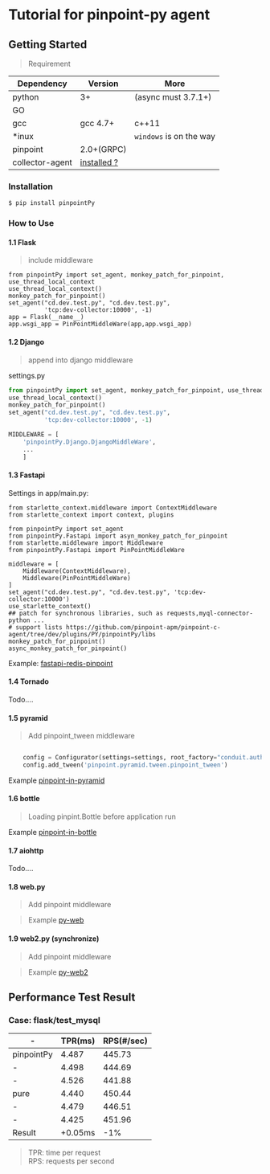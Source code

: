 ﻿# Tutorial for pinpoint-py agent

## Getting Started

> Requirement

Dependency| Version| More
---|----|---
python |3+ | (async must 3.7.1+)
GO | | 
gcc|gcc 4.7+| c++11
*inux|  | `windows` is on the way
pinpoint| 2.0+(GRPC)|
collector-agent| [installed ?](../collector-agent/readme.md)

### Installation

```shell
$ pip install pinpointPy
```

### How to Use


#### 1.1 Flask

> include middleware

```
from pinpointPy import set_agent, monkey_patch_for_pinpoint, use_thread_local_context
use_thread_local_context()
monkey_patch_for_pinpoint()
set_agent("cd.dev.test.py", "cd.dev.test.py",
          'tcp:dev-collector:10000', -1)
app = Flask(__name__)
app.wsgi_app = PinPointMiddleWare(app,app.wsgi_app)
```

#### 1.2 Django

> append into django middleware


settings.py

```python
from pinpointPy import set_agent, monkey_patch_for_pinpoint, use_thread_local_context
use_thread_local_context()
monkey_patch_for_pinpoint()
set_agent("cd.dev.test.py", "cd.dev.test.py",
          'tcp:dev-collector:10000', -1)

MIDDLEWARE = [
    'pinpointPy.Django.DjangoMiddleWare',
    ...
    ]

```
#### 1.3 Fastapi
Settings in app/main.py:
```
from starlette_context.middleware import ContextMiddleware
from starlette_context import context, plugins

from pinpointPy import set_agent
from pinpointPy.Fastapi import asyn_monkey_patch_for_pinpoint
from starlette.middleware import Middleware
from pinpointPy.Fastapi import PinPointMiddleWare

middleware = [
    Middleware(ContextMiddleware),
    Middleware(PinPointMiddleWare)
]
set_agent("cd.dev.test.py", "cd.dev.test.py", 'tcp:dev-collector:10000')
use_starlette_context()
## patch for synchronous libraries, such as requests,myql-connector-python ...
# support lists https://github.com/pinpoint-apm/pinpoint-c-agent/tree/dev/plugins/PY/pinpointPy/libs
monkey_patch_for_pinpoint()
async_monkey_patch_for_pinpoint()
```
Example: [fastapi-redis-pinpoint](https://github.com/EyelynSu/fastapi-redis-pinpoint)

#### 1.4 Tornado

Todo....

#### 1.5 pyramid

> Add pinpoint_tween middleware

```python

    config = Configurator(settings=settings, root_factory="conduit.auth.RootFactory")
    config.add_tween('pinpoint.pyramid.tween.pinpoint_tween')

```

Example [pinpoint-in-pyramid](https://github.com/eeliu/pinpoint-in-pyramid)

#### 1.6 bottle

> Loading pinpint.Bottle before application run

Example [pinpoint-in-bottle](https://github.com/eeliu/pinpoint-in-bottle)

#### 1.7 aiohttp

Todo....

#### 1.8 web.py

> Add pinpoint middleware

> Example [py-web](https://github.com/eeliu/pinpoint-in-pyweb)


#### 1.9 web2.py (synchronize)

> Add pinpoint middleware

> Example [py-web2](https://github.com/eeliu/pinpoint-in-pyweb2)


## Performance Test Result

### Case: flask/test_mysql

-|TPR(ms)|RPS(#/sec)
----|-----|----
pinpointPy|4.487|445.73|
-|4.498 |444.69
-|4.526 |441.88
pure|4.440|450.44
-|4.479|446.51
-|4.425|451.96
Result|+0.05ms|-1%

> TPR: time per request         
> RPS: requests per second

